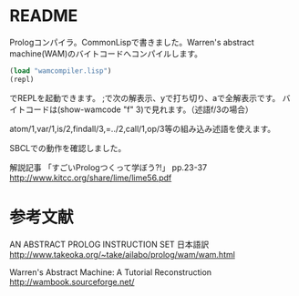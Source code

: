# README #

Prologコンパイラ。CommonLispで書きました。Warren's abstract machine(WAM)のバイトコードへコンパイルします。


```lisp
(load "wamcompiler.lisp")
(repl)
```
 でREPLを起動できます。
;で次の解表示、yで打ち切り、aで全解表示です。
バイトコードは(show-wamcode "f" 3)で見れます。（述語f/3の場合）

atom/1,var/1,is/2,findall/3,=../2,call/1,op/3等の組み込み述語を使えます。

SBCLでの動作を確認しました。

解説記事
「すごいPrologつくって学ぼう?!」 pp.23-37
http://www.kitcc.org/share/lime/lime56.pdf

# 参考文献 #
AN ABSTRACT PROLOG INSTRUCTION SET 日本語訳
http://www.takeoka.org/~take/ailabo/prolog/wam/wam.html

Warren's Abstract Machine: A Tutorial Reconstruction
http://wambook.sourceforge.net/
